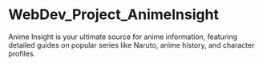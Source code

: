 # WebDev_Project_AnimeInsight
Anime Insight is your ultimate source for anime information, featuring detailed guides on popular series like Naruto, anime history, and character profiles.
